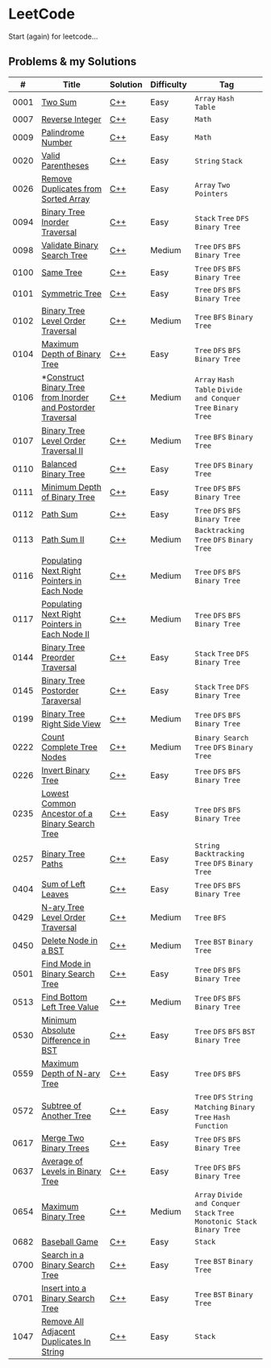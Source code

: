 # LeetCode

Start (again) for leetcode...

## Problems & my Solutions

| #    | Title                                                                                                                                                    | Solution                                                                                                                           | Difficulty | Tag                                                                         |
|------|----------------------------------------------------------------------------------------------------------------------------------------------------------|------------------------------------------------------------------------------------------------------------------------------------|------------|-----------------------------------------------------------------------------|
| 0001 | [Two Sum](https://leetcode.com/problems/two-sum/)                                                                                                        | [C++](https://github.com/jinchengKuang/leetcode/blob/main/cpp/0001_Two_Sum.cpp)                                                    | Easy       | `Array` `Hash Table`                                                        |
| 0007 | [Reverse Integer](https://leetcode.com/problems/reverse-integer/)                                                                                        | [C++](https://github.com/jinchengKuang/leetcode/blob/main/cpp/0007_Reverse_Integer.cpp)                                            | Easy       | `Math`                                                                      |
| 0009 | [Palindrome Number](https://leetcode.com/problems/palindrome-number/)                                                                                    | [C++](https://github.com/jinchengKuang/leetcode/blob/main/cpp/0009_Palindrome_Number.cpp)                                          | Easy       | `Math`                                                                      |
| 0020 | [Valid Parentheses](https://leetcode.com/problems/valid-parentheses/)                                                                                    | [C++](https://github.com/jinchengKuang/leetcode/blob/main/cpp/0020_Valid_Parentheses.cpp)                                          | Easy       | `String` `Stack`                                                            |
| 0026 | [Remove Duplicates from Sorted Array](https://leetcode.com/problems/remove-duplicates-from-sorted-array/)                                                | [C++](https://github.com/jinchengKuang/leetcode/blob/main/cpp/0026_Remove_Duplicates_from_Sorted_Array.cpp)                        | Easy       | `Array` `Two Pointers`                                                      |
| 0094 | [Binary Tree Inorder Traversal](https://leetcode.com/problems/binary-tree-inorder-traversal/)                                                            | [C++](https://github.com/jinchengKuang/leetcode/blob/main/cpp/0094_Binary_Tree_Inorder_Traversal.cpp)                              | Easy       | `Stack` `Tree` `DFS` `Binary Tree`                                          |
| 0098 | [Validate Binary Search Tree](https://leetcode.com/problems/validate-binary-search-tree/)                                                    | [C++](https://github.com/jinchengKuang/leetcode/blob/main/cpp/0098_Validate_Binary_Search_Tree.cpp)                          | Medium     | `Tree` `DFS` `BFS` `Binary Tree`                                            |
| 0100 | [Same Tree](https://leetcode.com/problems/same-tree/)                                                                                                    | [C++](https://github.com/jinchengKuang/leetcode/blob/main/cpp/0100_Same_Tree.cpp)                                                  | Easy       | `Tree` `DFS` `BFS` `Binary Tree`                                            |
| 0101 | [Symmetric Tree](https://leetcode.com/problems/symmetric-tree/)                                                                                          | [C++](https://github.com/jinchengKuang/leetcode/blob/main/cpp/0101_Symmetric_Tree.cpp)                                             | Easy       | `Tree` `DFS` `BFS` `Binary Tree`                                            |
| 0102 | [Binary Tree Level Order Traversal](https://leetcode.com/problems/binary-tree-level-order-traversal/)                                                    | [C++](https://github.com/jinchengKuang/leetcode/blob/main/cpp/0102_Binary_Tree_Level_Order_Traversal.cpp)                          | Medium     | `Tree` `BFS` `Binary Tree`                                                  |
| 0104 | [Maximum Depth of Binary Tree](https://leetcode.com/problems/maximum-depth-of-binary-tree/)                                                              | [C++](https://github.com/jinchengKuang/leetcode/blob/main/cpp/0104_Maximum_Depth_of_Binary_Tree.cpp)                               | Easy       | `Tree` `DFS` `BFS` `Binary Tree`                                            |
| 0106 | *[Construct Binary Tree from Inorder and Postorder Traversal](https://leetcode.com/problems/construct-binary-tree-from-inorder-and-postorder-traversal/) | [C++](https://github.com/jinchengKuang/leetcode/blob/main/cpp/0106_Construct_Binary_Tree_from_Inorder_and_Postorder_Traversal.cpp) | Medium     | `Array` `Hash Table` `Divide and Conquer` `Tree` `Binary Tree`              |
| 0107 | [Binary Tree Level Order Traversal II](https://leetcode.com/problems/binary-tree-level-order-traversal-ii/)                                              | [C++](https://github.com/jinchengKuang/leetcode/blob/main/cpp/0107_Binary_Tree_Level_Order_Traversal_2.cpp)                        | Medium     | `Tree` `BFS` `Binary Tree`                                                  |
| 0110 | [Balanced Binary Tree](https://leetcode.com/problems/balanced-binary-tree/)                                                                              | [C++](https://github.com/jinchengKuang/leetcode/blob/main/cpp/0110_Balanced_Binary_Tree.cpp)                                       | Easy       | `Tree` `DFS` `Binary Tree`                                                  |
| 0111 | [Minimum Depth of Binary Tree](https://leetcode.com/problems/minimum-depth-of-binary-tree/)                                                              | [C++](https://github.com/jinchengKuang/leetcode/blob/main/cpp/0111_Minimun_Depth_Of_Binary_Tree.cpp)                               | Easy       | `Tree` `DFS` `BFS` `Binary Tree`                                            |
| 0112 | [Path Sum](https://leetcode.com/problems/path-sum/)                                                                                                      | [C++](https://github.com/jinchengKuang/leetcode/blob/main/cpp/0112_Path_Sum.cpp)                                                   | Easy       | `Tree` `DFS` `BFS` `Binary Tree`                                            |
| 0113 | [Path Sum II](https://leetcode.com/problems/path-sum-ii/)                                                                                                | [C++](https://github.com/jinchengKuang/leetcode/blob/main/cpp/0113_Path_Sum_2.cpp)                                                 | Medium     | `Backtracking` `Tree` `DFS` `Binary Tree`                                   |
| 0116 | [Populating Next Right Pointers in Each Node](https://leetcode.com/problems/populating-next-right-pointers-in-each-node/)                                | [C++](https://github.com/jinchengKuang/leetcode/blob/main/cpp/0116_Populating_Next_Right_Pointers_In_Each_Node.cpp)                | Medium     | `Tree` `DFS` `BFS` `Binary Tree`                                            |
| 0117 | [Populating Next Right Pointers in Each Node II](https://leetcode.com/problems/populating-next-right-pointers-in-each-node-ii/)                          | [C++](https://github.com/jinchengKuang/leetcode/blob/main/cpp/0117_Populating_Next_Right_Pointers_In_Each_Node_2.cpp)              | Medium     | `Tree` `DFS` `BFS` `Binary Tree`                                            |
| 0144 | [Binary Tree Preorder Traversal](https://leetcode.com/problems/binary-tree-preorder-traversal/)                                                          | [C++](https://github.com/jinchengKuang/leetcode/blob/main/cpp/0144_Binary_Tree_Preorder_Traversal.cpp)                             | Easy       | `Stack` `Tree` `DFS` `Binary Tree`                                          |
| 0145 | [Binary Tree Postorder Taraversal](https://leetcode.com/problems/binary-tree-postorder-traversal/)                                                       | [C++](https://github.com/jinchengKuang/leetcode/blob/main/cpp/0145_Binary_Tree_Postorder_Traversal.cpp)                            | Easy       | `Stack` `Tree` `DFS` `Binary Tree`                                          |
| 0199 | [Binary Tree Right Side View](https://leetcode.com/problems/binary-tree-right-side-view/)                                                                | [C++](https://github.com/jinchengKuang/leetcode/blob/main/cpp/0199_Binary_Tree_Right_Side_View.cpp)                                | Medium     | `Tree` `DFS` `BFS` `Binary Tree`                                            |
| 0222 | [Count Complete Tree Nodes](https://leetcode.com/problems/count-complete-tree-nodes/)                                                                    | [C++](https://github.com/jinchengKuang/leetcode/blob/main/cpp/0222_Count_Complete_Tree_Nodes.cpp)                                  | Medium     | `Binary Search` `Tree` `DFS` `Binary Tree`                                  |
| 0226 | [Invert Binary Tree](https://leetcode.com/problems/invert-binary-tree/)                                                                                  | [C++](https://github.com/jinchengKuang/leetcode/blob/main/cpp/0226_Invert_Binary_Tree.cpp)                                         | Easy       | `Tree` `DFS` `BFS` `Binary Tree`                                            |
| 0235 | [Lowest Common Ancestor of a Binary Search Tree](https://leetcode.com/problems/lowest-common-ancestor-of-a-binary-search-tree/)                                                                                                   | [C++](https://github.com/jinchengKuang/leetcode/blob/main/cpp/0235_Lowest_Common_Ancestor_of_a_Binary_Search_Tree.cpp)                                                  | Easy       | `Tree` `DFS` `BFS` `Binary Tree`                                            |
| 0257 | [Binary Tree Paths](https://leetcode.com/problems/binary-tree-paths/)                                                                                    | [C++](https://github.com/jinchengKuang/leetcode/blob/main/cpp/0257_Binary_Tree_Paths.cpp)                                          | Easy       | `String` `Backtracking` `Tree` `DFS` `Binary Tree`                          |
| 0404 | [Sum of Left Leaves](https://leetcode.com/problems/sum-of-left-leaves/)                                                                                  | [C++](https://github.com/jinchengKuang/leetcode/blob/main/cpp/0404_Sum_of_Left_Leaves.cpp)                                         | Easy       | `Tree` `DFS` `BFS` `Binary Tree`                                            |
| 0429 | [N-ary Tree Level Order Traversal](https://leetcode.com/problems/n-ary-tree-level-order-traversal/)                                                      | [C++](https://github.com/jinchengKuang/leetcode/blob/main/cpp/0429_N-ary_Tree_Level_Order_Traversal.cpp)                           | Medium     | `Tree` `BFS`                                                                |
| 0450 | [Delete Node in a BST](https://leetcode.com/problems/delete-node-in-a-bst/)                                                                                  | [C++](https://github.com/jinchengKuang/leetcode/blob/main/cpp/0450_Delete_Node_in_a_BST.cpp)                             | Medium     | `Tree` `BST` `Binary Tree`                                                  |
| 0501 | [Find Mode in Binary Search Tree](https://leetcode.com/problems/find-mode-in-binary-search-tree/)                                                          | [C++](https://github.com/jinchengKuang/leetcode/blob/main/cpp/0501_Find_Mode_in_Binary_Search_Tree.cpp)                             | Easy       | `Tree` `DFS` `BFS` `Binary Tree`                                            |
| 0513 | [Find Bottom Left Tree Value](https://leetcode.com/problems/find-bottom-left-tree-value/)                                                                | [C++](https://github.com/jinchengKuang/leetcode/blob/main/cpp/0513_Find_Bottom_Left_Tree_Value.cpp)                                | Medium     | `Tree` `DFS` `BFS` `Binary Tree`                                            |
| 0530 | [Minimum Absolute Difference in BST](https://leetcode.com/problems/minimum-absolute-difference-in-bst/)                                                                | [C++](https://github.com/jinchengKuang/leetcode/blob/main/cpp/0530_Minimum_Absolute_Difference_in_BST.cpp)                                | Easy       | `Tree` `DFS` `BFS` `BST` `Binary Tree`                                      |
| 0559 | [Maximum Depth of N-ary Tree](https://leetcode.com/problems/maximum-depth-of-n-ary-tree/)                                                                | [C++](https://github.com/jinchengKuang/leetcode/blob/main/cpp/0559_Maximum_Depth_Of_N_ary_Tree.cpp)                                | Easy       | `Tree` `DFS` `BFS`                                                          |
| 0572 | [Subtree of Another Tree](https://leetcode.com/problems/subtree-of-another-tree/)                                                                        | [C++](https://github.com/jinchengKuang/leetcode/blob/main/cpp/0572_Subtree_Of_Another_Tree.cpp)                                    | Easy       | `Tree` `DFS` `String Matching` `Binary Tree` `Hash Function`                |
| 0617 | [Merge Two Binary Trees](https://leetcode.com/problems/merge-two-binary-trees/)                                                              | [C++](https://github.com/jinchengKuang/leetcode/blob/main/cpp/0617_Merge_Two_Binary_Trees.cpp)                                     | Easy       | `Tree` `DFS` `BFS` `Binary Tree`                                            |
| 0637 | [Average of Levels in Binary Tree](https://leetcode.com/problems/average-of-levels-in-binary-tree/)                                                      | [C++](https://github.com/jinchengKuang/leetcode/blob/main/cpp/0637_Average_Of_Levels_In_Binary_Tree.cpp)                           | Easy       | `Tree` `DFS` `BFS` `Binary Tree`                                            |
| 0654 | [Maximum Binary Tree](https://leetcode.com/problems/maximum-binary-tree/)                                                                                | [C++](https://github.com/jinchengKuang/leetcode/blob/main/cpp/0654_Maximum_Binary_Tree.cpp)                                        | Medium     | `Array` `Divide and Conquer` `Stack` `Tree` `Monotonic Stack` `Binary Tree` |
| 0682 | [Baseball Game](https://leetcode.com/problems/baseball-game/)                                                                                            | [C++](https://github.com/jinchengKuang/leetcode/blob/main/cpp/0682_Baseball_Game.cpp)                                              | Easy       | `Stack`                                                                     |
| 0700 | [Search in a Binary Search Tree](https://leetcode.com/problems/search-in-a-binary-search-tree/)                                                                                  | [C++](https://github.com/jinchengKuang/leetcode/blob/main/cpp/0700_Search_in_a_Binary_Search_Tree.cpp)                             | Easy       | `Tree` `BST` `Binary Tree`                                                  |
| 0701 | [Insert into a Binary Search Tree](https://leetcode.com/problems/insert-into-a-binary-search-tree/)                                                                                  | [C++](https://github.com/jinchengKuang/leetcode/blob/main/cpp/0701_Insert_into_a_Binary_Search_Treecpp.cpp)                             | Easy       | `Tree` `BST` `Binary Tree`                                                  |
| 1047 | [Remove All Adjacent Duplicates In String](https://leetcode.com/problems/remove-all-adjacent-duplicates-in-string/)                                      | [C++](https://github.com/jinchengKuang/leetcode/blob/main/cpp/1047_Remove_All_Adjacent_Duplicates_In_String.cpp)                   | Easy       | `Stack`                                                                     |

